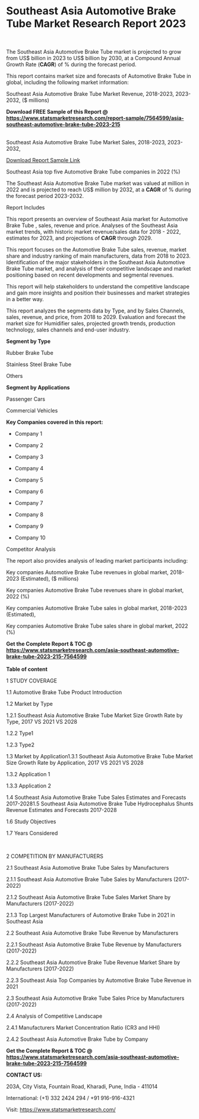 <h1>Southeast Asia Automotive Brake Tube Market Research Report 2023</h1><br/><p>The Southeast Asia Automotive Brake Tube market is projected to grow from US$ billion in 2023 to US$ billion by 2030, at a Compound Annual Growth Rate (<strong>CAGR</strong>) of % during the forecast period.</p><p>
 
 This report contains market size and forecasts of Automotive Brake Tube in global, including the following market information:</p><p>
 
 Southeast Asia Automotive Brake Tube Market Revenue, 2018-2023, 2023-2032, ($ millions)</p><div><b>Download FREE Sample of this Report @ <a href="https://www.statsmarketresearch.com/download-free-sample/7564599/asia-southeast-automotive-brake-tube-2023-215">https://www.statsmarketresearch.com/report-sample/7564599/asia-southeast-automotive-brake-tube-2023-215</a></b></div><br><p>
 
 Southeast Asia Automotive Brake Tube Market Sales, 2018-2023, 2023-2032,</p><p><a href="https://www.statsmarketresearch.com/download-free-sample/7564599/asia-southeast-automotive-brake-tube-2023-215">Download Report Sample Link</a></p><p>
 
 Southeast Asia top five Automotive Brake Tube companies in 2022 (%)</p><p>
 
 The Southeast Asia Automotive Brake Tube market was valued at million in 2022 and is projected to reach US$ million by 2032, at a <strong>CAGR</strong> of % during the forecast period 2023-2032.</p><p>
 
 Report Includes</p><p>
 
 This report presents an overview of Southeast Asia market for Automotive Brake Tube , sales, revenue and price. Analyses of the Southeast Asia market trends, with historic market revenue/sales data for 2018 - 2022, estimates for 2023, and projections of <strong>CAGR</strong> through 2029.</p><p>
 
 This report focuses on the Automotive Brake Tube sales, revenue, market share and industry ranking of main manufacturers, data from 2018 to 2023. Identification of the major stakeholders in the Southeast Asia Automotive Brake Tube market, and analysis of their competitive landscape and market positioning based on recent developments and segmental revenues.</p><p>
 
 This report will help stakeholders to understand the competitive landscape and gain more insights and position their businesses and market strategies in a better way.</p><p>
 
 This report analyzes the segments data by Type, and by Sales Channels, sales, revenue, and price, from 2018 to 2029. Evaluation and forecast the market size for Humidifier sales, projected growth trends, production technology, sales channels and end-user industry.</p><p>
 
  <strong>Segment by Type</strong></p><p>
 
 Rubber Brake Tube</p><p>Stainless Steel Brake Tube</p><p>Others</p><p>
 
 <strong> Segment <strong><strong>by Applications</strong></strong></strong></p><p>
 
 Passenger Cars</p><p>Commercial Vehicles</p><p><strong>Key Companies covered in this report:</strong></p><p>
 
 </p><ul><p></p><li>Company 1</li><p></p><li>Company 2</li><p></p><li>Company 3</li><p></p><li>Company 4</li><p></p><li>Company 5</li><p></p><li>Company 6</li><p></p><li>Company 7</li><p></p><li>Company 8</li><p></p><li>Company 9</li><p></p><li>Company 10</li><p></p></ul><p>Competitor Analysis</p><p>
 
 The report also provides analysis of leading market participants including:</p><p>
 
 Key companies Automotive Brake Tube revenues in global market, 2018-2023 (Estimated), ($ millions)</p><p>
 
 Key companies Automotive Brake Tube revenues share in global market, 2022 (%)</p><p>
 
 Key companies Automotive Brake Tube sales in global market, 2018-2023 (Estimated),</p><p>
 
 Key companies Automotive Brake Tube sales share in global market, 2022 (%)</p><div><b>Get the Complete Report & TOC @ <a href="https://www.statsmarketresearch.com/asia-southeast-automotive-brake-tube-2023-215-7564599">https://www.statsmarketresearch.com/asia-southeast-automotive-brake-tube-2023-215-7564599</a></b></div><br><b>Table of content</b><p>1 STUDY COVERAGE<br />
 
 1.1 Automotive Brake Tube Product Introduction<br />
 
 1.2 Market by Type<br />
 
 1.2.1 Southeast Asia Automotive Brake Tube Market Size Growth Rate by Type, 2017 VS 2021 VS 2028<br />
 
 1.2.2 Type1<br />
 
 1.2.3 Type2<br />
 
 1.3 Market by Application1.3.1 Southeast Asia Automotive Brake Tube Market Size Growth Rate by Application, 2017 VS 2021 VS 2028<br />
 
 1.3.2 Application 1<br />
 
 1.3.3 Application 2<br />
 
 1.4 Southeast Asia Automotive Brake Tube Sales Estimates and Forecasts 2017-20281.5 Southeast Asia Automotive Brake Tube Hydrocephalus Shunts Revenue Estimates and Forecasts 2017-2028<br />
 
 1.6 Study Objectives<br />
 
 1.7 Years Considered<br />
 
 <br />
 
 2 COMPETITION BY MANUFACTURERS<br />
 
 2.1 Southeast Asia Automotive Brake Tube Sales by Manufacturers<br />
 
 2.1.1 Southeast Asia Automotive Brake Tube Sales by Manufacturers (2017-2022)<br />
 
 2.1.2 Southeast Asia Automotive Brake Tube Sales Market Share by Manufacturers (2017-2022)<br />
 
 2.1.3 Top Largest Manufacturers of Automotive Brake Tube in 2021 in Southeast Asia<br />
 
 2.2 Southeast Asia Automotive Brake Tube Revenue by Manufacturers<br />
 
 2.2.1 Southeast Asia Automotive Brake Tube Revenue by Manufacturers (2017-2022)<br />
 
 2.2.2 Southeast Asia Automotive Brake Tube Revenue Market Share by Manufacturers (2017-2022)<br />
 
 2.2.3 Southeast Asia Top Companies by Automotive Brake Tube Revenue in 2021<br />
 
 2.3 Southeast Asia Automotive Brake Tube Sales Price by Manufacturers (2017-2022)<br />
 
 2.4 Analysis of Competitive Landscape<br />
 
 2.4.1 Manufacturers Market Concentration Ratio (CR3 and HHI)<br />
 
 2.4.2 Southeast Asia Automotive Brake Tube by Company <br><div><b>Get the Complete Report & TOC @ <a href="https://www.statsmarketresearch.com/asia-southeast-automotive-brake-tube-2023-215-7564599">https://www.statsmarketresearch.com/asia-southeast-automotive-brake-tube-2023-215-7564599</a></b></div></p>
 
 <b>CONTACT US:</b><br>
 
 203A, City Vista, Fountain Road, Kharadi, Pune, India - 411014 <br>
 
 International: (+1) 332 2424 294 / +91 916-916-4321<br>
 
 Visit: <a href="https://www.statsmarketresearch.com/">https://www.statsmarketresearch.com/</a>
 
 <br>